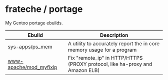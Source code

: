 # frateche / portage
My Gentoo portage ebuilds.

| Ebuild                                                                 | Description                                                                  | 
|------------------------------------------------------------------------|------------------------------------------------------------------------------|
| [sys-apps/ps_mem](https://github.com/pixelb/ps_mem)                    | A utility to accurately report the in core memory usage for a program        |
| [www-apache/mod_myfixip](https://github.com/ggrandes/apache22-modules) | Fix "remote_ip" in HTTP/HTTPS (PROXY protocol, like ha-proxy and Amazon ELB) | 

